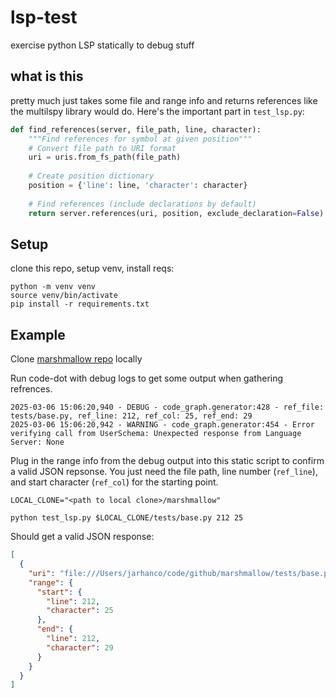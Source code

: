 # lsp-test
exercise python LSP statically to debug stuff

## what is this

pretty much just takes some file and range info and returns references like the multilspy library would do. Here's the important part in `test_lsp.py`:

```python
def find_references(server, file_path, line, character):
    """Find references for symbol at given position"""
    # Convert file path to URI format
    uri = uris.from_fs_path(file_path)
    
    # Create position dictionary
    position = {'line': line, 'character': character}
    
    # Find references (include declarations by default)
    return server.references(uri, position, exclude_declaration=False)
```


## Setup

clone this repo, setup venv, install reqs:

```shell
python -m venv venv
source venv/bin/activate
pip install -r requirements.txt
```


## Example

Clone [marshmallow repo](https://github.com/marshmallow-code/marshmallow) locally

Run code-dot with debug logs to get some output when gathering refrences.

```console
2025-03-06 15:06:20,940 - DEBUG - code_graph.generator:428 - ref_file: tests/base.py, ref_line: 212, ref_col: 25, ref_end: 29
2025-03-06 15:06:20,942 - WARNING - code_graph.generator:454 - Error verifying call from UserSchema: Unexpected response from Language Server: None
```

Plug in the range info from the debug output into this static script to confirm
a valid JSON repsonse. You just need the file path, line number (`ref_line`), and start character (`ref_col`) for the starting point.

```shell
LOCAL_CLONE="<path to local clone>/marshmallow"

python test_lsp.py $LOCAL_CLONE/tests/base.py 212 25
```

Should get a valid JSON response:

```json
[
  {
    "uri": "file:///Users/jarhanco/code/github/marshmallow/tests/base.py",
    "range": {
      "start": {
        "line": 212,
        "character": 25
      },
      "end": {
        "line": 212,
        "character": 29
      }
    }
  }
]
```
